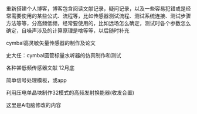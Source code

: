 重新搭建个人博客，博客包含阅读文献记录，疑问记录，以及一些容易犯错或是经常需要使用的某些公式、流程等，比如传感器测试流程、测试系统连接、测试步骤方法等等，分高频低频，经常要使用的，比如远场怎么确定，测试时各个参数怎么确定，自噪声涉及的计算原理是啥等等，以后随时补充

cymbal高灵敏矢量传感器的制作及论文

史大任：cymbal圆管标量水听器的仿真制作和测试

各种甚低频传感器文献	12月底

简单信号处理模板，或app

利用压电单晶块制作32模式的高频发射换能器(收发合置)





这里是A电脑修改的内容